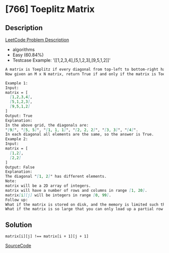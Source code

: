 # [766] Toeplitz Matrix

## Description

[LeetCode Problem Description](https://leetcode.com/problems/toeplitz-matrix/description/)

* algorithms
* Easy (60.84%)
* Testcase Example:  '[[1,2,3,4],[5,1,2,3],[9,5,1,2]]'

```md
A matrix is Toeplitz if every diagonal from top-left to bottom-right has the same element.
Now given an M x N matrix, return True if and only if the matrix is Toeplitz.

Example 1:
Input:
matrix = [
  [1,2,3,4],
  [5,1,2,3],
  [9,5,1,2]
]
Output: True
Explanation:
In the above grid, the diagonals are:
"[9]", "[5, 5]", "[1, 1, 1]", "[2, 2, 2]", "[3, 3]", "[4]".
In each diagonal all elements are the same, so the answer is True.
Example 2:
Input:
matrix = [
  [1,2],
  [2,2]
]
Output: False
Explanation:
The diagonal "[1, 2]" has different elements.
Note:
matrix will be a 2D array of integers.
matrix will have a number of rows and columns in range [1, 20].
matrix[i][j] will be integers in range [0, 99].
Follow up:
What if the matrix is stored on disk, and the memory is limited such that you can only load at most one row of the matrix into the memory at once?
What if the matrix is so large that you can only load up a partial row into the memory at once?
```

## Solution

`matrix[i][j] !== matrix[i + 1][j + 1]`

[SourceCode](./solution.js)